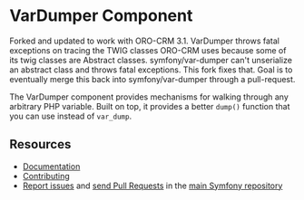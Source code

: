 VarDumper Component
===================

Forked and updated to work with ORO-CRM 3.1.  VarDumper throws fatal exceptions on tracing the TWIG classes ORO-CRM uses because some of its twig
classes are Abstract classes.  symfony/var-dumper can't unserialize an abstract class and throws fatal exceptions. This fork fixes that.  Goal
is to eventually merge this back into symfony/var-dumper through a pull-request.

The VarDumper component provides mechanisms for walking through any arbitrary
PHP variable. Built on top, it provides a better `dump()` function that you
can use instead of `var_dump`.

Resources
---------

  * [Documentation](https://symfony.com/doc/current/components/var_dumper/introduction.html)
  * [Contributing](https://symfony.com/doc/current/contributing/index.html)
  * [Report issues](https://github.com/symfony/symfony/issues) and
    [send Pull Requests](https://github.com/symfony/symfony/pulls)
    in the [main Symfony repository](https://github.com/symfony/symfony)

